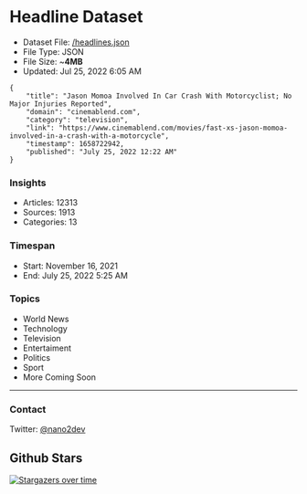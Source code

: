 # Headline Dataset

- Dataset File: [/headlines.json](https://raw.githubusercontent.com/fwd/news/master/headlines.json) 
- File Type: JSON
- File Size: ~**4MB**
- Updated: Jul 25, 2022 6:05 AM

```
{
    "title": "Jason Momoa Involved In Car Crash With Motorcyclist; No Major Injuries Reported",
    "domain": "cinemablend.com",
    "category": "television",
    "link": "https://www.cinemablend.com/movies/fast-xs-jason-momoa-involved-in-a-crash-with-a-motorcycle",
    "timestamp": 1658722942,
    "published": "July 25, 2022 12:22 AM"
}
```

### Insights

- Articles: 12313
- Sources: 1913
- Categories: 13

### Timespan

- Start: November 16, 2021
- End: July 25, 2022 5:25 AM

### Topics

- World News
- Technology
- Television
- Entertaiment
- Politics
- Sport
- More Coming Soon

---

### Contact 

Twitter: [@nano2dev](https://twitter.com/nano2dev)

## Github Stars

[![Stargazers over time](https://starchart.cc/fwd/news.svg)](https://starchart.cc/fwd/news)
	